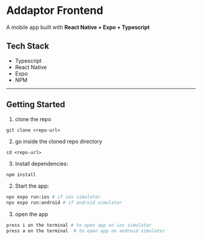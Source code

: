 # Addaptor Frontend

A mobile app built with **React Native + Expo + Typescript**

## Tech Stack

- Typescript
- React Native
- Expo
- NPM

---

## Getting Started

1. clone the repo

```
git clone <repo-url>
```

2. go inside the cloned repo directory

```
cd <repo-url>
```

3. Install dependencies:

```bash
npm install
```

2. Start the app:

```bash
npx expo run:ios # if ios simulator
npx expo run:android # if android simulator
```

3. open the app

```bash
press i on the terminal # to open app on ios simulator
press a on the terminal  # to open app on android simulator
```
